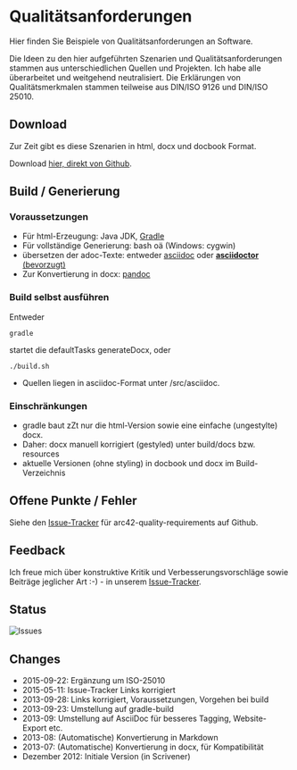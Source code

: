 # Qualitätsanforderungen
Hier finden Sie Beispiele von Qualitätsanforderungen an Software.

Die Ideen zu den hier aufgeführten Szenarien und Qualitätsanforderungen stammen aus unterschiedlichen Quellen und Projekten. Ich habe alle überarbeitet und weitgehend neutralisiert. Die Erklärungen von Qualitätsmerkmalen stammen teilweise aus DIN/ISO 9126 und DIN/ISO 25010.

## Download
Zur Zeit gibt es diese Szenarien in html, docx und docbook Format.

Download [hier, direkt von Github](https://github.com/arc42/quality-requirements/downloads/ "Qualitätsanforderungen-Beispiele-docx").

## Build / Generierung
### Voraussetzungen
- Für html-Erzeugung: Java JDK, [Gradle](http://www.gradle.org/)
- Für vollständige Generierung: bash oä (Windows: cygwin)
- übersetzen der adoc-Texte: entweder [asciidoc](http://asciidoc.org/) oder [**asciidoctor** (bevorzugt)](http://asciidoctor.org/)
- Zur Konvertierung in docx: [pandoc](http://johnmacfarlane.net/pandoc/)

### Build selbst ausführen
Entweder

```
gradle
```

startet die defaultTasks generateDocx, oder

```
./build.sh
```

- Quellen liegen in asciidoc-Format unter /src/asciidoc.

### Einschränkungen
- gradle baut zZt nur die html-Version sowie eine einfache (ungestylte) docx.
- Daher: docx manuell korrigiert (gestyled) unter build/docs bzw. resources  
- aktuelle Versionen (ohne styling) in docbook und docx im Build-Verzeichnis

## Offene Punkte / Fehler
Siehe den [Issue-Tracker](https://github.com/arc42/quality-requirements/issues) für arc42-quality-requirements auf Github.

## Feedback
Ich freue mich über konstruktive Kritik und Verbesserungsvorschläge sowie Beiträge jeglicher Art :-) - in unserem [Issue-Tracker](https://github.com/arc42/quality-requirements/issues "issue-Tracker for arc42-quality-requirements on Github").

## Status
![Issues](http://img.shields.io/github/issues/arc42/quality-requirements.svg)

## Changes
- 2015-09-22: Ergänzung um ISO-25010
- 2015-05-11: Issue-Tracker Links korrigiert
- 2013-09-28: Links korrigiert, Voraussetzungen, Vorgehen bei build
- 2013-09-23: Umstellung auf gradle-build
- 2013-09: Umstellung auf AsciiDoc für besseres Tagging, Website-Export etc.
- 2013-08: (Automatische) Konvertierung in Markdown
- 2013-07: (Automatische) Konvertierung in docx, für Kompatibilität
- Dezember 2012: Initiale Version (in Scrivener)
